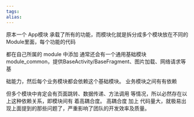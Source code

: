 ```yaml
---
tags: 
alias:
---
```

原本一个 App模块 承载了所有的功能，而模块化就是拆分成多个模块放在不同的Module里面，每个功能的代码

都在自己所属的 module 中添加 通常还会有一个通用基础模块module_common，提供BaseActivity/BaseFragment、图片加载、网络请求等基

础能力，然后每个业务模块都会依赖这个基础模块。 业务模块之间有有依赖

但多个模块中肯定会有页面跳转、数据传递、方法调用 等情况，所以必然存在以上这种依赖关系，即模块间有 着高耦合度。 高耦合度 加上 代码量大，就极易出现上面提到的那些问题了，严重影响了团队的开发效率及质量。
